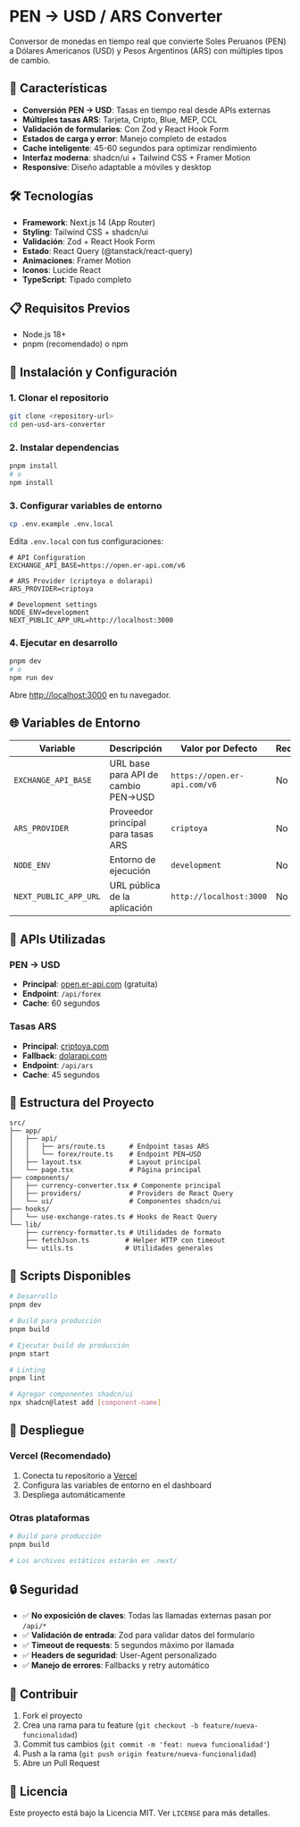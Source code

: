 # PEN → USD / ARS Converter

Conversor de monedas en tiempo real que convierte Soles Peruanos (PEN) a Dólares Americanos (USD) y Pesos Argentinos (ARS) con múltiples tipos de cambio.

## 🚀 Características

- **Conversión PEN → USD**: Tasas en tiempo real desde APIs externas
- **Múltiples tasas ARS**: Tarjeta, Cripto, Blue, MEP, CCL
- **Validación de formularios**: Con Zod y React Hook Form
- **Estados de carga y error**: Manejo completo de estados
- **Cache inteligente**: 45-60 segundos para optimizar rendimiento
- **Interfaz moderna**: shadcn/ui + Tailwind CSS + Framer Motion
- **Responsive**: Diseño adaptable a móviles y desktop

## 🛠 Tecnologías

- **Framework**: Next.js 14 (App Router)
- **Styling**: Tailwind CSS + shadcn/ui
- **Validación**: Zod + React Hook Form
- **Estado**: React Query (@tanstack/react-query)
- **Animaciones**: Framer Motion
- **Iconos**: Lucide React
- **TypeScript**: Tipado completo

## 📋 Requisitos Previos

- Node.js 18+ 
- pnpm (recomendado) o npm

## 🚀 Instalación y Configuración

### 1. Clonar el repositorio
```bash
git clone <repository-url>
cd pen-usd-ars-converter
```

### 2. Instalar dependencias
```bash
pnpm install
# o
npm install
```

### 3. Configurar variables de entorno
```bash
cp .env.example .env.local
```

Edita `.env.local` con tus configuraciones:

```env
# API Configuration
EXCHANGE_API_BASE=https://open.er-api.com/v6

# ARS Provider (criptoya o dolarapi)
ARS_PROVIDER=criptoya

# Development settings
NODE_ENV=development
NEXT_PUBLIC_APP_URL=http://localhost:3000
```

### 4. Ejecutar en desarrollo
```bash
pnpm dev
# o
npm run dev
```

Abre [http://localhost:3000](http://localhost:3000) en tu navegador.

## 🌐 Variables de Entorno

| Variable | Descripción | Valor por Defecto | Requerida |
|----------|-------------|-------------------|----------|
| `EXCHANGE_API_BASE` | URL base para API de cambio PEN→USD | `https://open.er-api.com/v6` | No |
| `ARS_PROVIDER` | Proveedor principal para tasas ARS | `criptoya` | No |
| `NODE_ENV` | Entorno de ejecución | `development` | No |
| `NEXT_PUBLIC_APP_URL` | URL pública de la aplicación | `http://localhost:3000` | No |

## 🔌 APIs Utilizadas

### PEN → USD
- **Principal**: [open.er-api.com](https://open.er-api.com) (gratuita)
- **Endpoint**: `/api/forex`
- **Cache**: 60 segundos

### Tasas ARS
- **Principal**: [criptoya.com](https://criptoya.com/api/dolar)
- **Fallback**: [dolarapi.com](https://dolarapi.com/v1/dolares)
- **Endpoint**: `/api/ars`
- **Cache**: 45 segundos

## 📁 Estructura del Proyecto

```
src/
├── app/
│   ├── api/
│   │   ├── ars/route.ts      # Endpoint tasas ARS
│   │   └── forex/route.ts    # Endpoint PEN→USD
│   ├── layout.tsx            # Layout principal
│   └── page.tsx              # Página principal
├── components/
│   ├── currency-converter.tsx # Componente principal
│   ├── providers/            # Providers de React Query
│   └── ui/                   # Componentes shadcn/ui
├── hooks/
│   └── use-exchange-rates.ts # Hooks de React Query
└── lib/
    ├── currency-formatter.ts # Utilidades de formato
    ├── fetchJson.ts         # Helper HTTP con timeout
    └── utils.ts             # Utilidades generales
```

## 🔧 Scripts Disponibles

```bash
# Desarrollo
pnpm dev

# Build para producción
pnpm build

# Ejecutar build de producción
pnpm start

# Linting
pnpm lint

# Agregar componentes shadcn/ui
npx shadcn@latest add [component-name]
```

## 🚀 Despliegue

### Vercel (Recomendado)
1. Conecta tu repositorio a [Vercel](https://vercel.com)
2. Configura las variables de entorno en el dashboard
3. Despliega automáticamente

### Otras plataformas
```bash
# Build para producción
pnpm build

# Los archivos estáticos estarán en .next/
```

## 🔒 Seguridad

- ✅ **No exposición de claves**: Todas las llamadas externas pasan por `/api/*`
- ✅ **Validación de entrada**: Zod para validar datos del formulario
- ✅ **Timeout de requests**: 5 segundos máximo por llamada
- ✅ **Headers de seguridad**: User-Agent personalizado
- ✅ **Manejo de errores**: Fallbacks y retry automático

## 🤝 Contribuir

1. Fork el proyecto
2. Crea una rama para tu feature (`git checkout -b feature/nueva-funcionalidad`)
3. Commit tus cambios (`git commit -m 'feat: nueva funcionalidad'`)
4. Push a la rama (`git push origin feature/nueva-funcionalidad`)
5. Abre un Pull Request

## 📄 Licencia

Este proyecto está bajo la Licencia MIT. Ver `LICENSE` para más detalles.
